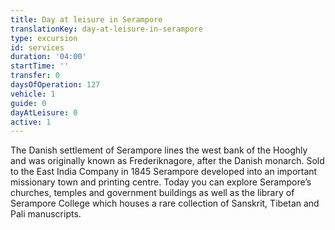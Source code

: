 ```yaml
---
title: Day at leisure in Serampore
translationKey: day-at-leisure-in-serampore
type: excursion
id: services
duration: '04:00'
startTime: ''
transfer: 0
daysOfOperation: 127
vehicle: 1
guide: 0
dayAtLeisure: 0
active: 1
---
```

The Danish settlement of Serampore lines the west bank of the Hooghly and was originally known as Frederiknagore, after the Danish monarch. Sold to the East India Company in 1845 Serampore developed into an important missionary town and printing centre. Today you can explore Serampore’s churches, temples and government buildings as well as the library of Serampore College which houses a rare collection of Sanskrit, Tibetan and Pali manuscripts.